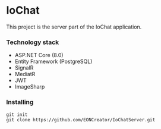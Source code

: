<h1>IoChat</h1>

This project is the server part of the IoChat application.

<h3>Technology stack</h3>
<ul>
  <li>ASP.NET Core (8.0)</li>
  <li>Entity Framework (PostgreSQL)</li>
  <li>SignalR</li>
  <li>MediatR</li>
  <li>JWT</li>
  <li>ImageSharp</li>
</ul>

<h3>Installing</h3>

```git
git init
git clone https://github.com/EONCreator/IoChatServer.git
```
